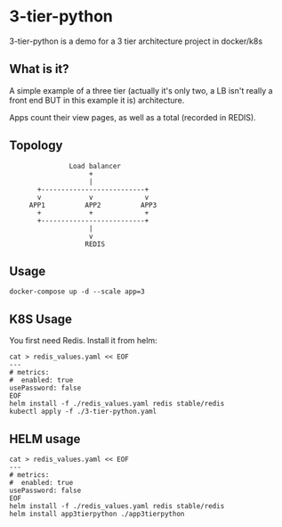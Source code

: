 # 3-tier-python
3-tier-python is a demo for a 3 tier architecture project in docker/k8s

## What is it?

A simple example of a three tier (actually it's only two, a LB isn't really a front end BUT in this example it is) architecture.

Apps count their view pages, as well as a total (recorded in REDIS).

## Topology

```
               Load balancer
                    +
                    |
       +--------------------------+
       v            v             v
     APP1          APP2          APP3
       +            +             +
       +--------------------------+
                    |
                    v
                   REDIS
```

## Usage

```
docker-compose up -d --scale app=3
```

## K8S Usage

You first need Redis.
Install it from helm:

```
cat > redis_values.yaml << EOF
---
# metrics:
#  enabled: true
usePassword: false
EOF
helm install -f ./redis_values.yaml redis stable/redis
kubectl apply -f ./3-tier-python.yaml
```

## HELM usage


```
cat > redis_values.yaml << EOF
---
# metrics:
#  enabled: true
usePassword: false
EOF
helm install -f ./redis_values.yaml redis stable/redis
helm install app3tierpython ./app3tierpython
```
